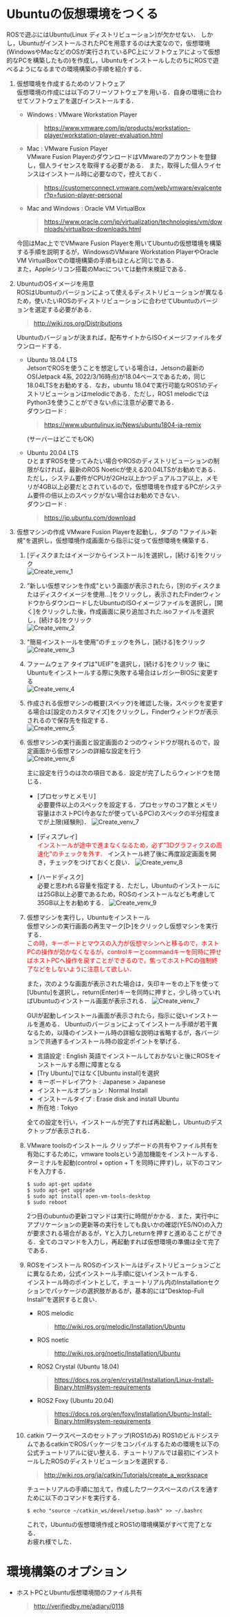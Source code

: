 # Ubuntuの仮想環境をつくる

ROSで遊ぶにはUbuntu(Linux ディストリビューション)が欠かせない．
しかし，UbuntuがインストールされたPCを用意するのは大変なので，仮想環境(WindowsやMacなどのOSが実行されているPC上にソフトウェアによって仮想的なPCを構築したもの)を作成し，UbuntuをインストールしたのちにROSで遊べるようになるまでの環境構築の手順を紹介する．

1. 仮想環境を作成するためのソフトウェア  
    仮想環境の作成には以下のフリーソフトウェアを用いる．自身の環境に合わせてソフトウェアを選びインストールする．
    - Windows :  VMware Workstation Player  
        > https://www.vmware.com/jp/products/workstation-player/workstation-player-evaluation.html
    - Mac : VMware Fusion Player  
        VMware Fusion PlayerのダウンロードはVMwareのアカウントを登録し，個人ライセンスを取得する必要がある．
        また，取得した個人ライセンスはインストール時に必要なので，控えておく．
        > https://customerconnect.vmware.com/web/vmware/evalcenter?p=fusion-player-personal

    - Mac and Windows : Oracle VM VirtualBox
        > https://www.oracle.com/jp/virtualization/technologies/vm/downloads/virtualbox-downloads.html

    今回はMac上ででVMware Fusion Playerを用いてUbuntuの仮想環境を構築する手順を説明するが，WindowsのVMware Workstation PlayerやOracle VM VirtualBoxでの環境構築の手順もほとんど同じである．  
    また，Appleシリコン搭載のMacについては動作未検証である．

1. UbuntuのOSイメージを用意  
    ROSはUbuntuのバージョンによって使えるディストリビューションが異なるため，使いたいROSのディストリビューションに合わせてUbuntuのバージョンを選定する必要がある．  
    > http://wiki.ros.org/Distributions

    Ubuntuのバージョンが決まれば，配布サイトからISOイメージファイルをダウンロードする．
    - Ubuntu 18.04 LTS  
        JetsonでROSを使うことを想定している場合は，Jetsonの最新のOS(Jetpack 4系, 2022/3/16時点)が18.04ベースであるため，同じ18.04LTSをお勧めする．なお，ubuntu 18.04で実行可能なROS1のディストリビューションはmelodicである．ただし，ROS1 melodicではPython3を使うことができない点に注意が必要である．  
        ダウンロード :  
        > https://www.ubuntulinux.jp/News/ubuntu1804-ja-remix  

        (サーバーはどこでもOK)
    
    - Ubuntu 20.04 LTS  
        ひとまずROSを使ってみたい場合やROSのディストリビューションの制限がなければ，最新のROS Noeticが使える20.04LTSがお勧めである．ただし，システム要件がCPUが2GHz以上かつデュアルコア以上，メモリが4GB以上必要だとされているので，仮想環境を作成するPCがシステム要件の倍以上のスペックがない場合はお勧めできない．  
        ダウンロード :  
        > https://jp.ubuntu.com/download


1. 仮想マシンの作成
    VMware Fusion Playerを起動し，タブの "ファイル>新規"を選択し，仮想環境作成画面から指示に従って仮想環境を構築する．
    1. [ディスクまたはイメージからインストール]を選択し，[続ける]をクリック  
        ![Create_venv_1](./../img/fusion_venv_setup_1.png)  

    1. ”新しい仮想マシンを作成"という画面が表示されたら，[別のディスクまたはディスクイメージを使用...]をクリックし，表示されたFinderウィンドウからダウンロードしたUbuntuのISOイメージファイルを選択し，[開く]をクリックした後，作成画面に戻り追加された.isoファイルを選択し，[続ける]をクリック  
        ![Create_venv_2](./../img/fusion_venv_setup_2.png)  

    1. "簡易インストールを使用”のチェックを外し，[続ける]をクリック
        ![Create_venv_3](./../img/fusion_venv_setup_3.png)  
    
    1. ファームウェア タイプは"UEIF"を選択し，[続ける]をクリック
        後にUbuntuをインストールする際に失敗する場合はレガシーBIOSに変更する  
        ![Create_venv_4](./../img/fusion_venv_setup_4.png)  

    1. 作成される仮想マシンの概要(スペック)を確認した後，スペックを変更する場合は[設定のカスタマイズ]をクリックし，Finderウィンドウが表示されるので保存先を指定する．  
        ![Create_venv_5](./../img/fusion_venv_setup_5.png)  
    
    1. 仮想マシンの実行画面と設定画面の２つのウィンドウが現れるので，設定画面から仮想マシンの詳細な設定を行う  
        ![Create_venv_6](./../img/fusion_venv_setup_6.png)  

        主に設定を行うのは次の項目である．設定が完了したらウィンドウを閉じる．
         - [プロセッサとメモリ]  
            必要要件以上のスペックを設定する．プロセッサのコア数とメモリ容量はホストPC(今あなたが使っているPC)のスペックの半分程度までが上限(経験則)．
            ![Create_venv_7](./../img/fusion_venv_setup_CPU.png)  

         - [ディスプレイ]  
            <font color="Red">インストールが途中で進まなくなるため，必ず”3Dグラフィクスの高速化"のチェックを外す．</font> インストール終了後に再度設定画面を開き，チェックをつけておくと良い．
            ![Create_venv_8](./../img/fusion_venv_setup_Dispkay.png)  

         - [ハードディスク]  
            必要と思われる容量を指定する．ただし，Ubuntuのインストールには25GB以上必要であるため，ROSのインストールなども考慮して35GB以上をお勧めする．
            ![Create_venv_9](./../img/fusion_venv_setup_Harddisk.png)  

    1. 仮想マシンを実行し，Ubuntuをインストール  
        仮想マシンの実行画面の再生マーク[▷]をクリックし仮想マシンを実行する．  
        <font color="Red">この時，キーボードとマウスの入力が仮想マシンへと移るので，ホストPCの操作が効かなくなるが，controlキーとcommandキーを同時に押せばホストPCへ操作を戻すことができるので，焦ってホストPCの強制終了などをしないように注意して欲しい．</font> 

        また，次のような画面が表示された場合は，矢印キーをの上下を使って[Ubuntu]を選択し，return(Enter)キーを同時に押すと，少し待っていればUbuntuのインストール画面が表示される．
        ![Create_venv_7](./../img/fusion_venv_setup_7.png)  

        GUIが起動しインストール画面が表示されたら，指示に従いインストールを進める．
        Ubuntuのバージョンによってインストール手順が若干異なるため，以降のインストール時の詳細な説明は省略するが，各バージョンで共通するインストール時の設定ポイントを挙げる．

        - 言語設定 : English
            英語でインストールしておかないと後にROSをインストールする際に障害となる
        - [Try Ubuntu]ではなく[Ubuntu install]を選択
        - キーボードレイアウト : Japanese > Japanese  
        - インストールオプション : Normal Install
        - インストールタイプ : Erase disk and install Ubuntu
        - 所在地 : Tokyo

        全ての設定を行い，インストールが完了すれば再起動し，Ubuntuのデスクトップが表示される．

    1. VMware toolsのインストール
        クリップボードの共有やファイル共有を有効にするために，vmware toolsという追加機能をインストールする．ターミナルを起動(control + option + T を同時に押す)し，以下のコマンドを入力する．

        ```
        $ sudo apt-get update
        $ sudo apt-get upgrade
        $ sudo apt install open-vm-tools-desktop
        $ sudo reboot
        ```

        2つ目のubuntuの更新コマンドは実行に時間がかかる．また，実行中にアプリケーションの更新等の実行をしても良いかの確認(YES/NO)の入力が要求される場合があるが，Yと入力しreturnを押すと進めることができる．全てのコマンドを入力し，再起動すれば仮想環境の準備は全て完了である．

    1. ROSをインストール
        ROSのインストールはディストリビューションごとに異なるため，公式インストール手順に従いインストールする．  
        インストール時のポイントとして，チュートリアル内のInstallationセクションでパッケージの選択肢があるが，基本的には”Desktop-Full Install”を選択すると良い．
        - ROS melodic  
            > http://wiki.ros.org/melodic/Installation/Ubuntu
        - ROS noetic  
            > http://wiki.ros.org/noetic/Installation/Ubuntu
        - ROS2 Crystal (Ubuntu 18.04)
            > https://docs.ros.org/en/crystal/Installation/Linux-Install-Binary.html#system-requirements
        - ROS2 Foxy (Ubuntu 20.04)
            > https://docs.ros.org/en/foxy/Installation/Ubuntu-Install-Binary.html#system-requirements
    
    1. catkin ワークスペースのセットアップ(ROS1のみ)
        ROS1のビルドシステムであるcatkinでROSパッケージをコンパイルするための環境を以下の公式チュートリアルに従い整える．チュートリアルでは最初にインストールしたROSのディストリビューションを選択する．  
        > http://wiki.ros.org/ja/catkin/Tutorials/create_a_workspace
        
        チュートリアルの手順に加えて，作成したワークスペースのパスを通すために以下のコマンドを実行する．
        ```
        $ echo "source ~/catkin_ws/devel/setup.bash" >> ~/.bashrc
        ```

        これで，Ubuntuの仮想環境作成とROS1の環境構築がすべて完了となる．  
        お疲れ様でした．


# 環境構築のオプション
- ホストPCとUbuntu仮想環境間のファイル共有
    > http://verifiedby.me/adiary/0118  
